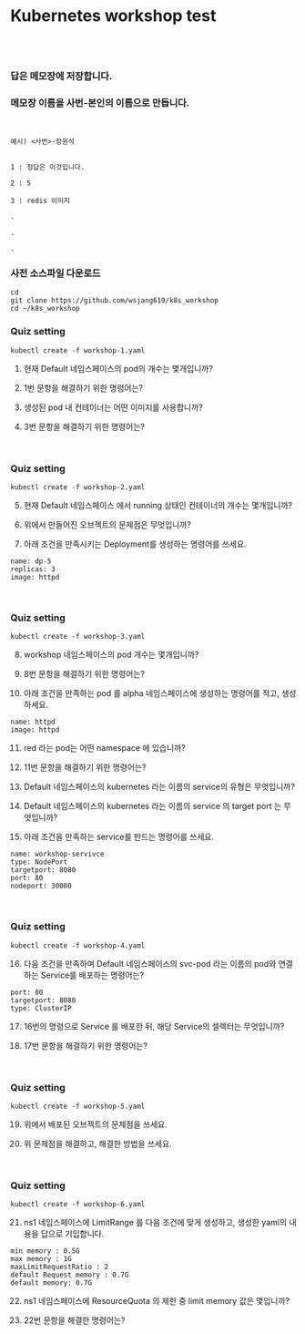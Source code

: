 # Kubernetes workshop test  
<br/>
<br/>

### 답은 메모장에 저장합니다.

### 메모장 이름을 사번-본인의 이름으로 만듭니다.


<br/>

```
예시) <사번>-장원석


1 : 정답은 이것입니다.

2 : 5

3 : redis 이미지

.

.

.

```


### 사전 소스파일 다운로드
```
cd
git clone https://github.com/wsjang619/k8s_workshop
cd ~/k8s_workshop
```

### Quiz setting
```
kubectl create -f workshop-1.yaml
```

1. 현재 Default 네임스페이스의 pod의 개수는 몇개입니까?


2. 1번 문항을 해결하기 위한 명령어는?


3. 생성된 pod 내 컨테이너는 어떤 이미지를 사용합니까?


4. 3번 문항을 해결하기 위한 명령어는?


<br/>

### Quiz setting
```
kubectl create -f workshop-2.yaml
```

5. 현재 Default 네임스페이스 에서 running 상태인 컨테이너의 개수는 몇개입니까?

6. 위에서 만들어진 오브젝트의 문제점은 무엇입니까?

7. 아래 조건을 만족시키는 Deployment를 생성하는 명령어를 쓰세요.

```
name: dp-5
replicas: 3
image: httpd
```

<br/>

### Quiz setting
```
kubectl create -f workshop-3.yaml
```

8. workshop 네임스페이스의 pod 개수는 몇개입니까?

9. 8번 문항을 해결하기 위한 명령어는?

10. 아래 조건을 만족하는 pod 를 alpha 네임스페이스에 생성하는 명령어를 적고, 생성하세요.

```
name: httpd
image: httpd
```

11. red 라는 pod는 어떤 namespace 에 있습니까?

12. 11번 문항을 해결하기 위한 명령어는?

13. Default 네임스페이스의 kubernetes 라는 이름의 service의 유형은 무엇입니까?

14. Default 네임스페이스의 kubernetes 라는 이름의 service 의 target port 는 무엇입니까?

15. 아래 조건을 만족하는 service를 만드는 명령어를 쓰세요.

```
name: workshop-servivce
type: NodePort
targetport: 8080
port: 80
nodeport: 30080
```

<br/>

### Quiz setting
```
kubectl create -f workshop-4.yaml
```


16. 다음 조건을 만족하며 Default 네임스페이스의 svc-pod 라는 이름의 pod와 연결하는 Service를 배포하는 명령어는?
```
port: 80
targetport: 8080
type: ClusterIP
```

17. 16번의 명령으로 Service 를 배포한 뒤, 해당 Service의 셀렉터는 무엇입니까?


18. 17번 문항을 해결하기 위한 명령어는?

<br/>

### Quiz setting
```
kubectl create -f workshop-5.yaml
```

19. 위에서 배포된 오브젝트의 문제점을 쓰세요.

20. 위 문제점을 해결하고, 해결한 방법을 쓰세요.

<br/>

### Quiz setting
```
kubectl create -f workshop-6.yaml
```

21. ns1 네임스페이스에 LimitRange 를 다음 조건에 맞게 생성하고, 생성한 yaml의 내용을 답으로 기입합니다.
```
min memory : 0.5G
max memory : 1G
maxLimitRequestRatio : 2
default Request memory : 0.7G
default memory: 0.7G
```

22. ns1 네임스페이스에 ResourceQuota 의 제한 중 limit memory 값은 몇입니까?


23. 22번 문항을 해결한 명령어는?
